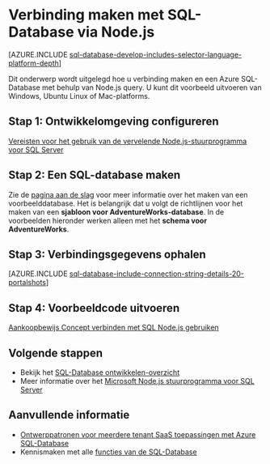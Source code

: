 <properties
    pageTitle="Verbinding maken met SQL-Database via Node.js | Microsoft Azure"
    description="Geeft een Node.js voorbeeld die kunt u verbinding maakt met Azure SQL-Database."
    services="sql-database"
    documentationCenter=""
    authors="meet-bhagdev"
    manager="jhubbard"
    editor=""/>

<tags
    ms.service="sql-database"
    ms.workload="drivers"
    ms.tgt_pltfrm="na"
    ms.devlang="nodejs"
    ms.topic="article"
    ms.date="10/03/2016"
    ms.author="meetb"/>

# <a name="connect-to-sql-database-by-using-nodejs"></a>Verbinding maken met SQL-Database via Node.js

[AZURE.INCLUDE [sql-database-develop-includes-selector-language-platform-depth](../../includes/sql-database-develop-includes-selector-language-platform-depth.md)] 

Dit onderwerp wordt uitgelegd hoe u verbinding maken en een Azure SQL-Database met behulp van Node.js query. U kunt dit voorbeeld uitvoeren van Windows, Ubuntu Linux of Mac-platforms.

## <a name="step-1-configure-development-environment"></a>Stap 1: Ontwikkelomgeving configureren

[Vereisten voor het gebruik van de vervelende Node.js-stuurprogramma voor SQL Server](https://msdn.microsoft.com/library/mt652094.aspx)

## <a name="step-2-create-a-sql-database"></a>Stap 2: Een SQL-database maken

Zie de [pagina aan de slag](sql-database-get-started.md) voor meer informatie over het maken van een voorbeelddatabase.  Het is belangrijk dat u volgt de richtlijnen voor het maken van een **sjabloon voor AdventureWorks-database**. In de voorbeelden hieronder werken alleen met het **schema voor AdventureWorks**.

## <a name="step-3-get-connection-details"></a>Stap 3: Verbindingsgegevens ophalen

[AZURE.INCLUDE [sql-database-include-connection-string-details-20-portalshots](../../includes/sql-database-include-connection-string-details-20-portalshots.md)]

## <a name="step-4-run-sample-code"></a>Stap 4: Voorbeeldcode uitvoeren

[Aankoopbewijs Concept verbinden met SQL Node.js gebruiken](https://msdn.microsoft.com/library/mt715784.aspx)

## <a name="next-steps"></a>Volgende stappen

* Bekijk het [SQL-Database ontwikkelen-overzicht](sql-database-develop-overview.md)
* Meer informatie over het [Microsoft Node.js stuurprogramma voor SQL Server](https://msdn.microsoft.com/library/mt652093.aspx)

## <a name="additional-resources"></a>Aanvullende informatie 

* [Ontwerppatronen voor meerdere tenant SaaS toepassingen met Azure SQL-Database](sql-database-design-patterns-multi-tenancy-saas-applications.md)
* Kennismaken met alle [functies van de SQL-Database](https://azure.microsoft.com/services/sql-database/)
